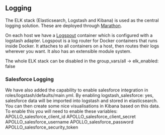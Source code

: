 ## Logging

The ELK stack (Elasticsearch, Logstash and Kibana) is used as the central logging solution.
These are deployed through [Marathon](https://github.com/mesosphere/marathon).

On each host we have a [Logspout](https://github.com/gliderlabs/logspout) container which is configured with a logstash adapter. Logspout is a log router for Docker containers that runs inside Docker. It attaches to all containers on a host, then routes their logs wherever you want. It also has an extensible module system.

The whole ELK stack can be disabled in the group_vars/all -> elk_enabled: false

### Salesforce Logging
We have also added the capability to enable salesforce integration in roles/logstash/defaults/main.yml. By enabling logstash_salesforce: yes, salesforce data will be imported into logstash and stored in elasticsearch. You can then create some nice visualisations in Kibana based on this data. To enable this you will need to enable these variables:
APOLLO_salesforce_client_id
APOLLO_salesforce_client_secret
APOLLO_salesforce_username
APOLLO_salesforce_password
APOLLO_salesforce_security_token
